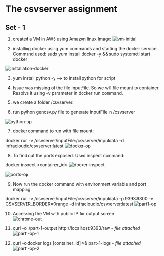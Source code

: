 # The csvserver assignment

## Set - 1
1. created a VM in AWS using Amazon linux Image:
![vm-initial](https://github.com/user-attachments/assets/eab8f272-6649-4b20-8992-3d27a5ffb4c2)

2. installing docker using yum commands and starting the docker service. <br>
Command used: sudo yum install docker -y && sudo systemctl start docker 

![installation-docker](https://github.com/user-attachments/assets/9b19d9a8-5552-4ebd-8308-e1ee5f23130a)

3. yum install python -y --> to install python for script 

4. Issue was missing of the file inputFile. So we will file mount to container.<br>
Resolve it using -v parameter in docker run command.

5. we create a folder /csvserver.

6. run python gencsv.py file to generate inputFile in /csvserver

![python-op](https://github.com/user-attachments/assets/992839d3-fb3a-48d0-9824-f320872fdcdd)


7. docker command to run with file mount:
   <br>

docker run -v /csvserver/inputFile:/csvserver/inputdata -d infracloudio/csvserver:latest
![docker-op](https://github.com/user-attachments/assets/9f0a3d06-e36a-4b22-a81c-b09db945cc78)


8. To find out the ports exposed. Used inspect command: <br>

docker inspect <container_id>
![docker-inspect](https://github.com/user-attachments/assets/d3eae4c7-9fc9-4c35-afa9-09eb89026e04)

![ports-op](https://github.com/user-attachments/assets/6bacfdc4-a8be-46e2-b488-02cf665fa513)


9. Now run the docker command with environment variable and port mapping. <br>

docker run -v /csvserver/inputFile:/csvserver/inputdata -p 9393:9300 -e CSVSERVER_BORDER=Orange -d infracloudio/csvserver:latest
![part1-op](https://github.com/user-attachments/assets/c8d60f59-ddad-418d-a00d-364ae97efcb5)


10. Accessing the VM with public IP for output screen <br>
![chrome-out](https://github.com/user-attachments/assets/a1113eb5-de34-4ad7-ac13-6e70f32b859a)


11. curl -o ./part-1-output http://localhost:9393/raw - *file attached* <br>
![part1-op-1](https://github.com/user-attachments/assets/ed56d121-71aa-4237-803a-073ca4a8ca80)


12. curl -o docker logs [container_id] >& part-1-logs - *file attached* <br>
![part1-op-2](https://github.com/user-attachments/assets/bd086e05-2f5e-496d-a584-2120110c4142)

